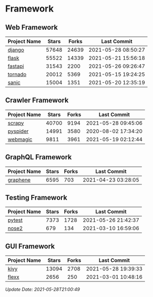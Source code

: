 # Framework

## Web Framework
| Project Name | Stars | Forks | Last Commit |
| ------------ | ----- | ----- | ----------- |
| [django](https://github.com/django/django) | 57648 | 24639 | 2021-05-28 08:50:27 |
| [flask](https://github.com/pallets/flask) | 55522 | 14339 | 2021-05-21 15:56:18 |
| [fastapi](https://github.com/tiangolo/fastapi) | 31543 | 2200 | 2021-05-26 09:26:47 |
| [tornado](https://github.com/tornadoweb/tornado) | 20012 | 5369 | 2021-05-15 19:24:25 |
| [sanic](https://github.com/sanic-org/sanic) | 15004 | 1351 | 2021-05-20 12:35:19 |

## Crawler Framework
| Project Name | Stars | Forks | Last Commit |
| ------------ | ----- | ----- | ----------- |
| [scrapy](https://github.com/scrapy/scrapy) | 40700 | 9194 | 2021-05-28 09:45:06 |
| [pyspider](https://github.com/binux/pyspider) | 14991 | 3580 | 2020-08-02 17:34:20 |
| [webmagic](https://github.com/code4craft/webmagic) | 9811 | 3961 | 2021-05-19 02:12:44 |

## GraphQL Framework
| Project Name | Stars | Forks | Last Commit |
| ------------ | ----- | ----- | ----------- |
| [graphene](https://github.com/graphql-python/graphene) | 6595 | 703 | 2021-04-23 03:28:05 |

## Testing Framework
| Project Name | Stars | Forks | Last Commit |
| ------------ | ----- | ----- | ----------- |
| [pytest](https://github.com/pytest-dev/pytest) | 7373 | 1728 | 2021-05-26 21:42:37 |
| [nose2](https://github.com/nose-devs/nose2) | 679 | 134 | 2021-03-10 16:59:06 |

## GUI Framework
| Project Name | Stars | Forks | Last Commit |
| ------------ | ----- | ----- | ----------- |
| [kivy](https://github.com/kivy/kivy) | 13094 | 2708 | 2021-05-28 19:39:33 |
| [flexx](https://github.com/flexxui/flexx) | 2656 | 250 | 2021-03-01 10:48:16 |

*Update Date: 2021-05-28T21:00:49*
